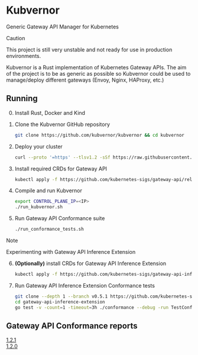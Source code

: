 # Kubvernor
Generic Gateway API Manager for Kubernetes

>[!CAUTION]
This project is still very unstable and not ready for use in production environments. 

Kubvernor is a Rust implementation of Kubernetes Gateway APIs. The aim of the project is to be as generic as possible so Kubvernor could be used to manage/deploy different gateways (Envoy, Nginx, HAProxy, etc.)


## Running 

0. Install Rust, Docker and Kind

1. Clone the Kubvernor GitHub repository
   ```bash
   git clone https://github.com/kubvernor/kubvernor && cd kubvernor
   ```

2. Deploy your cluster
   ```bash
   curl --proto '=https' --tlsv1.2 -sSf https://raw.githubusercontent.com/kubernetes-sigs/gateway-api/refs/heads/main/hack/implementations/common/create-cluster.sh | sh

   ```


3. Install required CRDs for Gateway API
    ```bash
    kubectl apply -f https://github.com/kubernetes-sigs/gateway-api/releases/download/v1.2.1/standard-install.yaml	
    ```



4. Compile and run Kubvernor

    ```bash         
   export CONTROL_PLANE_IP=<IP>
   ./run_kubvernor.sh    
   ```

5. Run Gateway API Conformance suite

    ```bash
    ./run_conformance_tests.sh
    ```

> [!NOTE]
> Experimenting with Gateway API Inference Extension
> 
> 6. **(Optionally)** install CRDs for Gateway API Inference Extension    
>    ```bash
>    kubectl apply -f https://github.com/kubernetes-sigs/gateway-api-inference-extension/releases/download/v0.5.1/manifests.yaml
>    ```    
> 7. Run Gateway API Inference Extension Conformance tests
>
>    ```bash
>    git clone --depth 1 --branch v0.5.1 https://github.com/kubernetes-sigs/gateway-api-inference-extension.git
>    cd gateway-api-inference-extension
>    go test -v -count=1 -timeout=3h ./conformance --debug -run TestConformance --report-output="../kubvernor-inference-conformance-output.yaml" --organization=kubvernor --project=kubvernor --url=https://github.com/kubvernor/kubvernor --version=0.1.0  --allow-crds-mismatch	
>    ```

## Gateway API Conformance reports
[1.2.1](./conformance/kubvernor-conformance-output-1.2.1.yaml)  
[1.2.0](./conformance/kubvernor-conformance-output-1.2.0.yaml)


